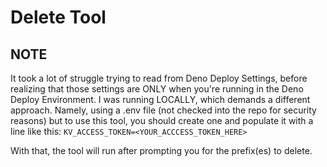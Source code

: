 # Delete Tool
## NOTE
It took a lot of struggle trying to read from Deno Deploy Settings, before realizing that those settings are ONLY when you're running in the Deno Deploy Environment. I was running LOCALLY, which demands a different approach. Namely, using a .env file (not checked into the repo for security reasons) but to use this tool, you should create one and populate it with a line like this:
`KV_ACCESS_TOKEN=<YOUR_ACCCESS_TOKEN_HERE>`

With that, the tool will run after prompting you for the prefix(es) to delete.

